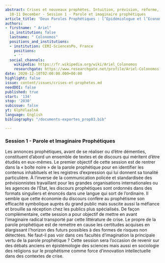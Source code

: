 ```yaml
---
abstract: Crises et nouveaux prophètes. Intuition, prévision, réforme, Paris IAS,
  10-11 December - Session 1 - Parole et imaginaire prophétiques
article_title: 'Deux Paroles Prophétiques : l’Epidémiologue et l’Economiste'
authors:
- firstname: " Ariel"
  is_institution: false
  lastname: " Colonomos"
  positions_and_institutions:
  - institution: CERI-SciencesPo, France
    positions:
    - ''
  social_channels:
    wikipedia: https://fr.wikipedia.org/wiki/Ariel_Colonomos
    researchgate: https://www.researchgate.net/profile/Ariel-Colonomos
date: 2020-12-10T02:00:00.000+00:00
highlight: false
issue: content/issues/crises-et-prophetes.md
needDOI: false
published: true
start: '134'
stop: '2030'
subissue: false
yt: 6lphVlaalnA
language: English
bibliography: "/documents-exportes_prop03.bib"

---
```

### Session 1 -  Parole et Imaginaire Prophétiques

Les annonces prophétiques, avant de se réaliser ou d’être démenties, constituent d’abord un ensemble de textes et de discours qui méritent d’être étudiés en eux-mêmes. Le premier objectif de cette session est de rentrer dans la « boîte noire » de la parole prophétique pour en identifier les contenus inhabituels et les registres d’expression qui lui donnent sa tonalité particulière. À l’inverse de la communication policée et standardisée des prévisionnistes travaillant pour les grandes organisations internationales ou les agences de l’État, les discours prophétiques sont ordonnés dans des formats singuliers et énoncés dans une langue qui sort de l’ordinaire. Il semble que cette économie du discours confère au prophétisme son efficacité symbolique auprès du grand public mais suscite aussi la méfiance et brouille sa réception chez les publics plus spécialisés. De façon complémentaire, cette session a pour objectif de mettre en avant l’imaginaire radical transporté par cette littérature de crise. Le propre de la parole prophétique est de remettre en cause les certitudes acquises en élargissant l’horizon des futurs possibles à des formes de risques non détectées. Ne faut-il pas voir dans ces facultés d’imagination la principale vertu de la parole prophétique ? Cette session sera l’occasion de revenir sur des débats anciens en épistémologie des sciences mais aussi en sociologie des religions sur le prophétisme comme force d’innovation intellectuelle dans des contextes de crise.

<Youtube yt="6lphVlaalnA" caption="Deux paroles prophétiques : l’épidémiologue et l’économiste" start="134" stop="2030"></Youtube>